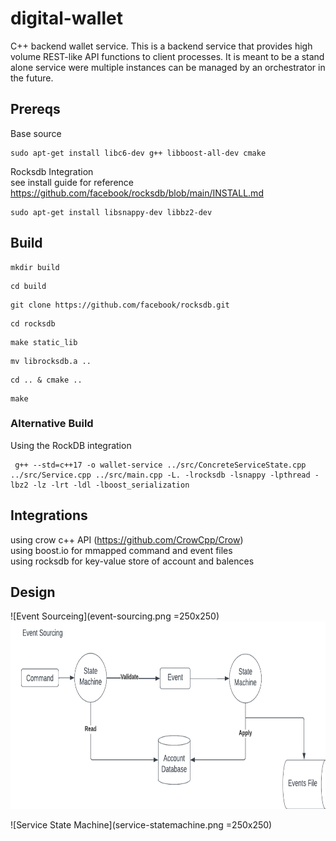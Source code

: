 # digital-wallet  
C++ backend wallet service. This is a backend service that provides high volume REST-like API functions to client processes. It is meant to be a stand alone service were multiple instances can be managed by an orchestrator in the future.

## Prereqs  
Base source  
```
sudo apt-get install libc6-dev g++ libboost-all-dev cmake
```
Rocksdb Integration  
see install guide for reference https://github.com/facebook/rocksdb/blob/main/INSTALL.md  
```
sudo apt-get install libsnappy-dev libbz2-dev
```  

## Build  
```
mkdir build  
```
```
cd build  
```
```
git clone https://github.com/facebook/rocksdb.git
```
```
cd rocksdb
```
```
make static_lib
```
```
mv librocksdb.a ..
```
```
cd .. & cmake ..  
```
```
make  
```

### Alternative Build  
Using the RockDB integration  
```
 g++ --std=c++17 -o wallet-service ../src/ConcreteServiceState.cpp ../src/Service.cpp ../src/main.cpp -L. -lrocksdb -lsnappy -lpthread -lbz2 -lz -lrt -ldl -lboost_serialization
```
## Integrations  
using crow c++ API (https://github.com/CrowCpp/Crow)  
using boost.io for mmapped command and event files  
using rocksdb for key-value store of account and balences

## Design

![Event Sourceing](event-sourcing.png =250x250)  
<img src="event-sourcing.png " width="600" height="300">

![Service State Machine](service-statemachine.png =250x250)


